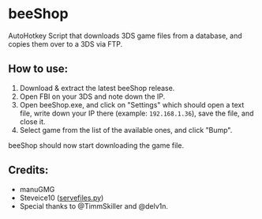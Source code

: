 # beeShop
AutoHotkey Script that downloads 3DS game files from a database, and copies them over to a 3DS via FTP.

## How to use:

1. Download & extract the latest beeShop release.
2. Open FBI on your 3DS and note down the IP.
3. Open beeShop.exe, and click on "Settings" which should open a text file, write down your IP there (example: `192.168.1.36`), save the file, and close it.
4. Select game from the list of the available ones, and click "Bump".

beeShop should now start downloading the game file.

## Credits:
* manuGMG
* Steveice10 ([servefiles.py](https://github.com/Steveice10/FBI/tree/master/servefiles))
* Special thanks to @TimmSkiller and @delv1n.
